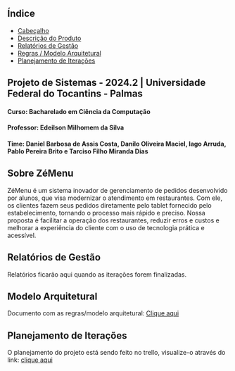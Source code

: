 ## Índice
- [Cabeçalho](#projeto-de-sistemas---20242--universidade-federal-do-tocantins---palmas)
- [Descrição do Produto](#sobre-zémenu)
- [Relatórios de Gestão](#relatórios-de-gestão)
- [Regras / Modelo Arquitetural](#modelo-arquitetural)
- [Planejamento de Iterações](#planejamento-de-iterações)

## Projeto de Sistemas - 2024.2 | Universidade Federal do Tocantins - Palmas
#### Curso: Bacharelado em Ciência da Computação
#### Professor: Edeilson Milhomem da Silva
#### Time: Daniel Barbosa de Assis Costa, Danilo Oliveira Maciel, Iago Arruda, Pablo Pereira Brito e Tarciso Filho Miranda Dias

## Sobre ZéMenu
ZéMenu é um sistema inovador de gerenciamento de pedidos desenvolvido por alunos, que visa modernizar o atendimento em restaurantes. Com ele, os clientes fazem seus pedidos diretamente pelo tablet fornecido pelo estabelecimento, tornando o processo mais rápido e preciso. Nossa proposta é facilitar a operação dos restaurantes, reduzir erros e custos e melhorar a experiência do cliente com o uso de tecnologia prática e acessível.

## Relatórios de Gestão
Relatórios ficarão aqui quando as iterações forem finalizadas.

## Modelo Arquitetural
Documento com as regras/modelo arquitetural: [Clique aqui](Modelo-Arquitetural.md)

## Planejamento de Iterações
O planejamento do projeto está sendo feito no trello, visualize-o através do link: [clique aqui](https://trello.com/invite/b/66c00534ce448abf9772e9c8/ATTI9402cc25ce4ac772700267e8c43f1ba928642239/zemenu)